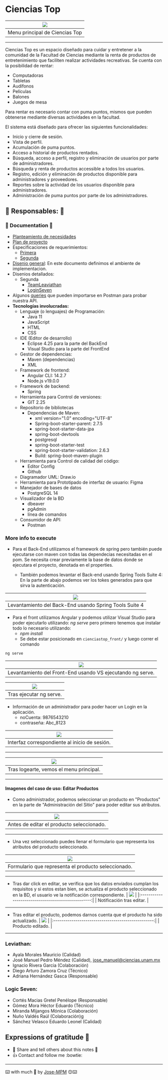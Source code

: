 # Ciencias Top

| ![](img/after-login.png) |
|:---------------------------:|
| Menu principal de Ciencias Top |
------

Ciencias Top es un espacio diseñado para cuidar y entretener a la comunidad de la Facultad de Ciencias mediante la renta de productos de entretenimiento que faciliten realizar actividades recreativas. Se cuenta con la posibilidad de rentar:

- Computadoras
- Tabletas
- Audífonos
- Películas
- Balones
- Juegos de mesa

Para rentar es necesario contar con puma puntos, mismos que pueden obtenerse mediante diversas actividades en la facultad.

El sistema está diseñado para ofrecer las siguientes funcionalidades:

- Inicio y cierre de sesión.
- Vista de perfil.
- Acumulación de puma puntos.
- Acceso a historial de productos rentados.
- Búsqueda, acceso a perfil, registro y eliminación de usuarios por parte de administradores.
- Búsqueda y renta de productos accessible a todos los usuarios.
- Registro, edición y eliminación de productos disponible para administradores y proveedores.
- Reportes sobre la actividad de los usuarios disponible para administradores.
- Administración de puma puntos por parte de los administradores.

## :satellite: Responsables: :satellite:

### :bookmark_tabs: Documentation :bookmark_tabs:

- [Planteamiento de necesidades](documentation/1-plantamiento-de-necesidades.pdf)
- [Plan de proyecto](documentacion/2-plan-de-proyecto.pdf)
- Especificaciones de requerimientos:
    - [Primera](documentation/1ra-Iteracion/4-Especificacion-de-Requerimientos-LS.pdf)
    - [Segunda](documentation/2da-Iteracion/4-Especificacion-Requerimientos-TL.pdf)
- [Disenio general](documentation/1ra-Iteracion/5-Diseno-General-Arquitectura-BD-TL.pdf): En este documento definimos el ambiente de implementacion.
- Disenios detallados: 
    - Segunda
        - [TeamLeaviathan](documentation/2daIteracion/5.2-Diseno-detallado-TL.pdf)
        - [LoginSeven](documentation/2daIteracion/5.2-Diseno-detallado-LG.pdf)
- Algunos [queries](documentation/Ciencias_Top_db.postman_collection.json) que pueden importarse en Postman para probar nuestra API.
- **Tecnologías involucradas:**
    - Lenguaje (o lenguajes) de Programación: 
        - Java 11
        - JavaScript
        - HTML
        - CSS
    - IDE (Editor de desarrollo)
        - Eclipse 4.25 para la parte del BackEnd
        - Visual Studio para la parte del FrontEnd
    - Gestor de dependencias: 
        - Maven (dependencias)
        - XML
    - Framework de frontend:
        - Angular CLI: 14.2.7
        - Node.js v19.0.0
    - Framework de backend:
        - Spring
    - Herramienta para Control de versiones:
        - GIT 2.25
    - Repositorio de bibliotecas
        - Dependencias de Maven:
            - xml version="1.0" encoding="UTF-8"
            - Spring-boot-starter-parent: 2.7.5
            - spring-boot-starter-data-jpa
            - spring-boot-devtools
            - postgresql
            - spring-boot-starter-test
            - spring-boot-starter-validation: 2.6.3
            - Build: spring-boot-maven-plugin
    - Herramienta para Control de calidad del código:
        - Editor Config
        - Github
    - Diagramador UML: Draw.io
    - Herramienta para Prototipado de interfaz de usuario: Figma
    - Manejador de bases de datos
        - PostgreSQL 14
    - Visualizador de la BD
        - dbeaver
        - pgAdmin
        - línea de comandos
    - Consumidor de API:
        - Postman

### More info to execute

* Para el Back-End utilizamos el framework de spring pero también puede ejecutarse con maven con todas las dependecias necesitadas en el pom. Se necesita crear previamente la base de datos donde se ejecutara el proyecto, denotada en el properties.

    - También podemos levantar el Back-end usando Spring Tools Suite 4: En la parte de abajo podemos ver los tokes generados para que sirva la autenticación.

| ![](img/Back-Exe-Since-SpringTS4.png) |
|:---------------------------:|
| Levantamiento del Back-End usando Spring Tools Suite 4 |

* Para el front utilizamos Angular y podemos utilizar Visual Studio para poder ejecutarlo utilizando: *ng serve* pero primero tenemos que instalar todo lo necesario utilizando:
    -  *npm install*
    - Se debe estar posicionado en `cienciastop_front/` y luego correr el comando

```shell
ng serve
```
| ![](img/before-ng-serve.png) |
|:---------------------------:|
| Levantamiento del Front-End usando VS ejecutando ng serve. |


| ![](img/after-ng-serve.png) |
|:---------------------------:|
| Tras ejecutar ng serve. |

* Información de un administrador para poder hacer un Login en la aplicación.
    - noCuenta: 9876543210
    - contraseña: Abc_8123

| ![](img/login.png) |
|:---------------------------:|
| Interfaz correspondiente al inicio de sesión. |
------

| ![](img/after-login.png) |
|:---------------------------:|
| Tras logearte, vemos el menu principal. |
------

#### Imagenes del caso de uso: Editar Productos

* Como administrador, podemos seleccionar un producto en "Productos" en la parte de "Administración del Sitio" para poder editar sus atributos.

| ![](img/caso-editar-productos/before.png) |
|:--------------------------------------------------:|
| Antes de editar el producto seleccionado. |
------

* Una vez seleccionado puedes llenar el formulario que representa los atributos del producto seleccionado.

| ![](img/caso-editar-productos/edit.png) |
|:--------------------------------------------------:|
| Formulario que representa el producto seleccionado. |
------

* Tras dar click en editar, se verifica que los datos enviados cumplan los requisitos y si estos estan bien, se actualiza el producto seleccionado en la BD, el usuario ve la notificación correspondiente.
| ![](img/caso-editar-productos/noti-update.png) |
|:--------------------------------------------------:|
| Notificación tras editar. |
------

* Tras editar el producto, podemos darnos cuenta que el producto ha sido actualizado.
| ![](img/caso-editar-productos/after.png) |
|:--------------------------------------------------:|
| Producto editado. |
------

### Leviathan:
- Ayala Morales Mauricio (Calidad)
- José Manuel Pedro Méndez (Calidad), <jose_manuel@ciencias.unam.mx>
- Ignacio Rivera Garcia (Colaboración)
- Diego Arturo Zamora Cruz (Técnico)
- Adriana Hernández Gasca (Responsable)

### Logic Seven:
- Cortés Macias Gretel Penélope (Responsable)
- Gómez Mora Héctor Eduardo (Técnico)
- Miranda Mijangos Mónica (Colaboración)
- Nuño Valdés Raúl (Colaboración)g
- Sánchez Velasco Eduardo Leonel (Calidad)

## Expressions of gratitude 🎁
* :punch: Share and tell others about this notes 📢
* :+1: Contact and follow me :bowtie:
------
⌨️ with much :purple_heart: by [Jose-MPM](https://github.com/Jose-MPM) 😊⌨️
